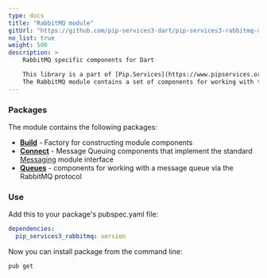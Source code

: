 ```yaml
---
type: docs
title: "RabbitMQ module"
gitUrl: "https://github.com/pip-services3-dart/pip-services3-rabbitmq-dart"
no_list: true
weight: 500
description: > 
    RabbitMQ specific components for Dart  

    This library is a part of [Pip.Services](https://www.pipservices.org/) project.
    The RabbitMQ module contains a set of components for working with the message queue in RabbitMQ through the AMQP protocol.
---
```


### Packages

The module contains the following packages:
- [**Build**](build) - Factory for constructing module components
- [**Connect**](connect) - Message Queuing components that implement the standard [Messaging](https://github.com/pip-services3-dart/pip-services3-messaging-dart) module interface
- [**Queues**](queues) - components for working with a message queue via the RabbitMQ protocol


### Use

Add this to your package's pubspec.yaml file:
```yaml
dependencies:
  pip_services3_rabbitmq: version
```

Now you can install package from the command line:
```bash
pub get
```

